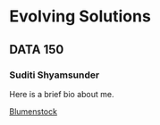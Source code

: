 # Evolving Solutions 

## DATA 150 

### Suditi Shyamsunder 

Here is a brief bio about me. 

[Blumenstock](https://github.com/SuditiShyamsunder/workshop2/blob/master/blumenstock.md)
